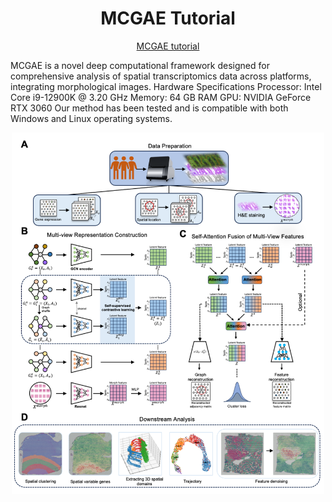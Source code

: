 <h1><center>MCGAE Tutorial</center></h1>

<p style="text-align: center;">
  <a href="https://yiwen-yang.github.io/MCGAE/">MCGAE tutorial</a>
</p>


MCGAE is a novel deep computational framework designed for comprehensive analysis of spatial transcriptomics data across platforms, integrating morphological images.
Hardware Specifications
Processor: Intel Core i9-12900K @ 3.20 GHz
Memory: 64 GB RAM
GPU: NVIDIA GeForce RTX 3060
Our method has been tested and is compatible with both Windows and Linux operating systems.

<div style="text-align: center;">
  <img src="mcgae_io/docs/pic2/workflow.png" alt="workflow" style="width: 500px; height: auto;"/>
</div>
